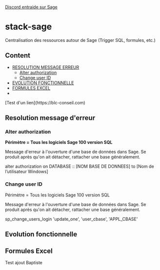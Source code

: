 <a href="https://bit.ly/blccommu">Discord entraide sur Sage</a>

# stack-sage
Centralisation des ressources autour de Sage (Trigger SQL, formules, etc.)
## Content
<ul>
 	<li><a href="https://github.com/blc-conseil/stack-sage/blob/main/README.md#resolution-message-derreur">RESOLUTION MESSAGE ERREUR</a>
<ul>
 	<li><a href="https://github.com/blc-conseil/stack-sage/blob/main/README.md#alter-authorization">Alter authorization</a>
 	<li><a href="https://github.com/blc-conseil/stack-sage/blob/main/README.md#change-user-id">Change user ID</a>
</ul>
</li>
 	<li><a href="https://github.com/blc-conseil/stack-sage/blob/main/README.md#evolution-fonctionnelle">EVOLUTION FONCTIONNELLE</a>
 	<li><a href="https://github.com/blc-conseil/stack-sage/blob/main/README.md#formules-excel">FORMULES EXCEL</a>
 	<li></li>
</ul>
[Test d'un lien](https://blc-conseil.com)

## Resolution message d'erreur

### Alter authorization

<strong>Périmètre = Tous les logiciels Sage 100 version SQL</strong>

Message d'erreur à l'ouverture d'une base de données dans Sage.
Se produit après qu'on ait détacher, rattacher une base généralement.

alter authorization on DATABASE :: [NOM BASE DE DONNEES] to [Nom de l’utilisateur Windows]

### Change user ID

Périmètre = Tous les logiciels Sage 100 version SQL

Message d'erreur à l'ouverture d'une base de données dans Sage.
Se produit après qu'on ait détacher, rattacher une base généralement.

sp_change_users_login 'update_one', 'user_cbase', 'APPL_CBASE'

## Evolution fonctionnelle


## Formules Excel
Test ajout Baptiste
